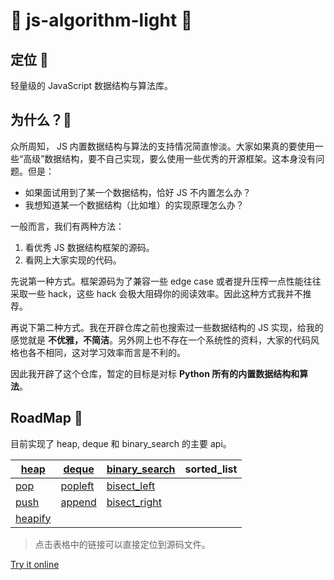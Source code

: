 # 💖 js-algorithm-light 💖

## 定位 💺

轻量级的 JavaScript 数据结构与算法库。

## 为什么？:raising_hand:

众所周知， JS 内置数据结构与算法的支持情况简直惨淡。大家如果真的要使用一些“高级”数据结构，要不自己实现，要么使用一些优秀的开源框架。这本身没有问题。但是：

- 如果面试用到了某一个数据结构，恰好 JS 不内置怎么办？
- 我想知道某一个数据结构（比如堆）的实现原理怎么办？

一般而言，我们有两种方法：

1. 看优秀 JS 数据结构框架的源码。
2. 看网上大家实现的代码。

先说第一种方式。框架源码为了兼容一些 edge case 或者提升压榨一点性能往往采取一些 hack，这些 hack 会极大阻碍你的阅读效率。因此这种方式我并不推荐。

再说下第二种方式。我在开辟仓库之前也搜索过一些数据结构的 JS 实现，给我的感觉就是 **不优雅，不简洁**。另外网上也不存在一个系统性的资料，大家的代码风格也各不相同，这对学习效率而言是不利的。


因此我开辟了这个仓库，暂定的目标是对标 **Python 所有的内置数据结构和算法**。


## RoadMap :blue_book:

目前实现了 heap, deque 和 binary_search 的主要 api。

| [heap](./heap.js)    | [deque](./deque.js)   | [binary_search](./binary_search.js) | sorted_list |
|---------|---------|---------------|-------------|
| [pop](https://github.com/azl397985856/js-algorithm-light/blob/master/heap.js#L31)     | [popleft](https://github.com/azl397985856/js-algorithm-light/blob/master/deque.js#L12) | [bisect_left](https://github.com/azl397985856/js-algorithm-light/blob/master/binary_search.js#L3)              |             |
| [push](https://github.com/azl397985856/js-algorithm-light/blob/master/heap.js#L40)    | [append](https://github.com/azl397985856/js-algorithm-light/blob/master/deque.js#L6)  | [bisect_right](https://github.com/azl397985856/js-algorithm-light/blob/master/binary_search.js#L17)              |             |
| [heapify](https://github.com/azl397985856/js-algorithm-light/blob/master/heap.js#L45) |         |               |             |

> 点击表格中的链接可以直接定位到源码文件。

[Try it online](https://gitpod.io/#https://github.com/azl397985856/js-algorithm-light) 




